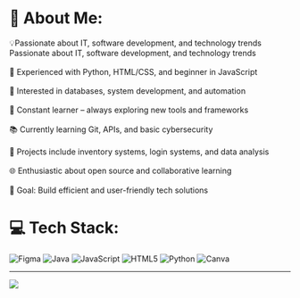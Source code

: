 # 💫 About Me:
💡Passionate about IT, software development, and technology trends Passionate about IT, software development, and technology trends<br><br>🔧 Experienced with Python, HTML/CSS, and beginner in JavaScript<br><br>💾 Interested in databases, system development, and automation<br><br>🧠 Constant learner – always exploring new tools and frameworks<br><br>📚 Currently learning Git, APIs, and basic cybersecurity<br><br>📂 Projects include inventory systems, login systems, and data analysis<br><br>🌐 Enthusiastic about open source and collaborative learning<br><br>🎯 Goal: Build efficient and user-friendly tech solutions


# 💻 Tech Stack:
![Figma](https://img.shields.io/badge/figma-%23F24E1E.svg?style=for-the-badge&logo=figma&logoColor=white) ![Java](https://img.shields.io/badge/java-%23ED8B00.svg?style=for-the-badge&logo=openjdk&logoColor=white) ![JavaScript](https://img.shields.io/badge/javascript-%23323330.svg?style=for-the-badge&logo=javascript&logoColor=%23F7DF1E) ![HTML5](https://img.shields.io/badge/html5-%23E34F26.svg?style=for-the-badge&logo=html5&logoColor=white) ![Python](https://img.shields.io/badge/python-3670A0?style=for-the-badge&logo=python&logoColor=ffdd54) ![Canva](https://img.shields.io/badge/Canva-%2300C4CC.svg?style=for-the-badge&logo=Canva&logoColor=white)

---
[![](https://visitcount.itsvg.in/api?id=Cheang-Zhi-Lin&icon=0&color=0)](https://visitcount.itsvg.in)

<!-- Proudly created with GPRM ( https://gprm.itsvg.in ) -->
